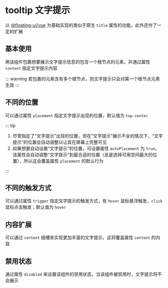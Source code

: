 # tooltip 文字提示

以 [@floating-ui/vue](https://floating-ui.com/) 为基础实现的类似于原生 `title` 属性的功能，此外还作了一定的扩展

## 基本使用

用该组件包裹想要展示文字提示信息的包含一个根节点的元素，并通过属性 `content` 指定文字提示内容

::: warning
若包裹的元素含有多个根节点，则文字提示只会对第一个根节点元素生效
:::

<preview path="./basic.vue" title="基本使用" />

## 不同的位置

可以通过属性 `placement` 指定文字提示出现的位置，默认值为 `top-center`

<preview path="./placement.vue" title="不同的位置" />

::: tip

1. 尽管指定了“文字提示”出现的位置，但在“文字提示”展示不全的情况下，“文字提示”的位置会自动调整以让其在屏幕上完整可见
2. 如果想要自动设置“文字提示”的位置，可设置属性 `autoPlacement` 为 `true`，该属性会自动调整“文字提示”到最合适的位置（总是选择可用空间最大的位置），所以这会覆盖属性 `placement` 的默认行为

:::

## 不同的触发方式

可以通过属性 `trigger` 指定文字提示的触发方式，有 `hover` 鼠标悬浮触发，`click` 鼠标点击触发；默认值为 `hover`

<preview path="./trigger.vue" title="不同的触发方式" />

## 内容扩展

可以通过 `content` 插槽来实现更加丰富的文字提示，这将覆盖属性 `content` 的内容

<preview path="./content.vue" title="内容扩展" />

## 禁用状态

通过属性 `disabled` 来设置该组件的禁用状态，当该组件被禁用时，文字提示将不会展示

<preview path="./disabled.vue" title="禁用状态" />
